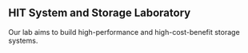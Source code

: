 ## HIT System and Storage Laboratory

Our lab aims to build high-performance and high-cost-benefit storage systems.
